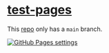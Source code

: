 # [test-pages](https://jldec.github.io/test-pages/)

This [repo](https://github.com/jldec/test-pages) only has a `main` branch.

[![GitHub Pages settings](https://user-images.githubusercontent.com/849592/89872762-55005180-dbb1-11ea-9411-c5e58aacd58a.png)](https://github.com/jldec/test-pages/settings)